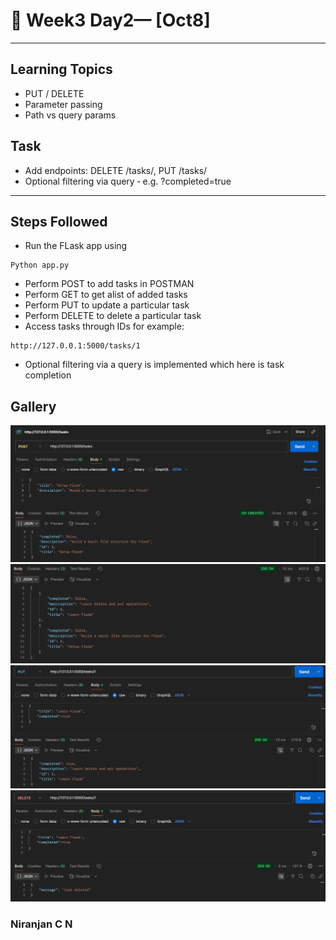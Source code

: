 # 📝 Week3 Day2— [Oct8]

---

## Learning Topics
- PUT / DELETE
- Parameter passing
- Path vs query params
## Task
- Add endpoints: DELETE /tasks/<id>, PUT /tasks/<id>
- Optional filtering via query ‑ e.g. ?completed=true


---

## Steps Followed

-   Run the FLask app using 
```
Python app.py
```
-	Perform POST to add tasks in POSTMAN
-   Perform GET to get alist of added tasks
-   Perform PUT to update a particular task 
-   Perform DELETE to delete a particular task
-   Access tasks through IDs for example:
```
http://127.0.0.1:5000/tasks/1
```
- Optional filtering via a query is implemented which here is task completion
## Gallery

![Screenshot 1](./images/image1.png)
![Screenshot 2](./images/image2.png)
![Screenshot 3](./images/image3.png)
![Screenshot 4](./images/image4.png)

### Niranjan C N